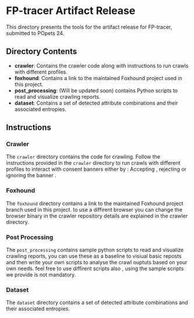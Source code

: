 
# FP-tracer Artifact Release

This directory presents the tools for the artifact release for FP-tracer, submitted to POpets 24.

## Directory Contents

- **crawler**: Contains the crawler code along with instructions to run crawls with different profiles.
- **foxhound**: Contains a link to the maintained Foxhound project used in this project.
- **post_processing**: (Will be updated soon) contains Python scripts to read and visualize crawling reports.
- **dataset**: Contains a set of detected attribute combinations and their associated entropies.

## Instructions

### Crawler
The `crawler` directory contains the code for crawling. Follow the instructions provided in the `crawler` directory to run crawls with different profiles to interact with consent banners either by : Accepting , rejecting or ignoring the banner .

### Foxhound
The `foxhound` directory contains a link to the maintained Foxhound project branch used in this project. to use a diffirent browser you can change the browser binary  in the crawler repository details are explained in the crawler directory. 

### Post Processing
The `post_processing` contains sample python scripts to read and visualize crawling reports, you can use these as a baseline to visiual basic reposts and then write your own scripts to analyse the crawl ouptuts based on your own needs. feel free to use diffirent scripts also , using the sample scripts we provide is not mandatory. 

### Dataset
The `dataset` directory contains a set of detected attribute combinations and their associated entropies. 

